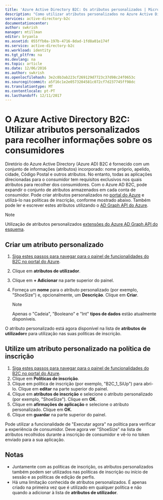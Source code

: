 ```yaml
---
title: 'Azure Active Directory B2C: Os atributos personalizados | Microsoft Docs'
description: "Como utilizar atributos personalizados no Azure Active Directory B2C para recolher informações sobre os consumidores"
services: active-directory-b2c
documentationcenter: 
author: swkrish
manager: mtillman
editor: bryanla
ms.assetid: 055ffb0a-197b-4716-8dad-1fd8a01e174f
ms.service: active-directory-b2c
ms.workload: identity
ms.tgt_pltfrm: na
ms.devlang: na
ms.topic: article
ms.date: 12/06/2016
ms.author: swkrish
ms.openlocfilehash: 3e2c8b3ab223cf269129d7723c37d98c24f0653c
ms.sourcegitcommit: a5f16c1e2e0573204581c072cf7d237745ff98dc
ms.translationtype: MT
ms.contentlocale: pt-PT
ms.lasthandoff: 12/11/2017
---
```

# <a name="azure-active-directory-b2c-use-custom-attributes-to-collect-information-about-your-consumers"></a>O Azure Active Directory B2C: Utilizar atributos personalizados para recolher informações sobre os consumidores
Diretório do Azure Active Directory (Azure AD) B2C é fornecido com um conjunto de informações (atributos) incorporado: nome próprio, apelido, cidade, Código Postal e outros atributos. No entanto, todas as aplicações direcionadas para o consumidor tem requisitos exclusivos nos quais atributos para recolher dos consumidores. Com o Azure AD B2C, pode expandir o conjunto de atributos armazenados em cada conta de consumidor. Pode criar atributos personalizados no [portal do Azure](https://portal.azure.com/) e utilizá-lo nas políticas de inscrição, conforme mostrado abaixo. Também pode ler e escrever estes atributos utilizando o [AD Graph API do Azure](active-directory-b2c-devquickstarts-graph-dotnet.md).

> [!NOTE]
> Utilização de atributos personalizados [extensões do Azure AD Graph API do esquema](https://msdn.microsoft.com/library/azure/dn720459.aspx).
> 
> 

## <a name="create-a-custom-attribute"></a>Criar um atributo personalizado
1. [Siga estes passos para navegar para o painel de funcionalidades do B2C no portal do Azure](active-directory-b2c-app-registration.md#navigate-to-b2c-settings).
2. Clique em **atributos de utilizador**.
3. Clique em **+ Adicionar** na parte superior do painel.
4. Forneça um **nome** para o atributo personalizado (por exemplo, "ShoeSize") e, opcionalmente, um **Descrição**. Clique em **Criar**.
   
   > [!NOTE]
   > Apenas o "Cadeia", "Booleano" e "Int" **tipos de dados** estão atualmente disponíveis.
   > 
   > 

O atributo personalizado está agora disponível na lista de **atributos de utilizador**e para utilização nas suas políticas de inscrição.

## <a name="use-a-custom-attribute-in-your-sign-up-policy"></a>Utilize um atributo personalizado na política de inscrição
1. [Siga estes passos para navegar para o painel de funcionalidades do B2C no portal do Azure](active-directory-b2c-app-registration.md#navigate-to-b2c-settings).
2. Clique em **Políticas de inscrição**.
3. Clique em política de inscrição (por exemplo, "B2C_1_SiUp") para abri-lo. Clique em **editar** na parte superior do painel.
4. Clique em **atributos de inscrição** e selecione o atributo personalizado (por exemplo, "ShoeSize"). Clique em **OK**.
5. Clique em **afirmações de aplicação** e selecione o atributo personalizado. Clique em **OK**.
6. Clique em **guardar** na parte superior do painel.

Pode utilizar a funcionalidade de "Executar agora" na política para verificar a experiência de consumidor. Deve agora ver "ShoeSize" na lista de atributos recolhidos durante a inscrição de consumidor e vê-lo no token enviado para a sua aplicação.

## <a name="notes"></a>Notas
* Juntamente com as políticas de inscrição, os atributos personalizados também podem ser utilizados nas políticas de inscrição ou início de sessão e as políticas de edição de perfis.
* Há uma limitação conhecida de atributos personalizados. É apenas criado na primeira vez que é utilizado em qualquer política e não quando a adicionar à lista de **atributos de utilizador**.

